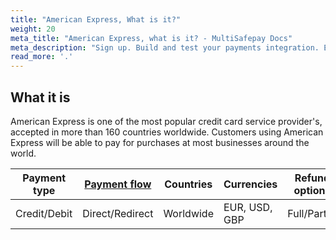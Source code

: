 ```yaml
---
title: "American Express, What is it?"
weight: 20
meta_title: "American Express, what is it? - MultiSafepay Docs"
meta_description: "Sign up. Build and test your payments integration. Explore our products and services. Use our API Reference, SDKs, and wrappers. Get support."
read_more: '.'
---
```

## What it is
American Express is one of the most popular credit card service provider's, accepted in more than 160 countries worldwide. Customers using American Express will be able to pay for purchases at most businesses around the world.

| Payment type   | [Payment flow](https://docs.multisafepay.com/faq/api/difference-between-direct-and-redirect)      | Countries | Currencies | Refund options  | [Recurring](https://docs.multisafepay.com/tools/recurring-payments)   | [Chargebacks](https://docs.multisafepay.com/faq/chargebacks)   |
|----------------|-------------------|-----------|------------|------------------|------------|---------------|
|Credit/Debit|Direct/Redirect|Worldwide|EUR, USD, GBP|Full/Partial|Yes|Yes|
